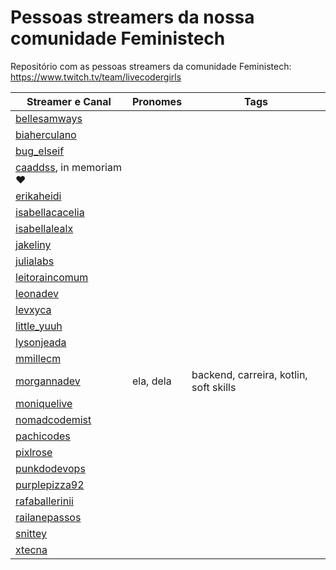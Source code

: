 # Pessoas streamers da nossa comunidade Feministech
Repositório com as pessoas streamers da comunidade Feministech: https://www.twitch.tv/team/livecodergirls

Streamer e Canal                                                 | Pronomes     | Tags
---------------------------------------------------------------- | ------------ | ----------------
[bellesamways](https://www.twitch.tv/bellesamways)               |              |
[biaherculano](https://www.twitch.tv/biaherculano)               |              |
[bug_elseif](https://www.twitch.tv/bug_elseif)                   |              |
[caaddss](https://www.twitch.tv/caaddss), in memoriam :heart:    |              |
[erikaheidi](https://www.twitch.tv/erikaheidi)                   |              |
[isabellacacelia](https://www.twitch.tv/isabellacacelia)         |              |
[isabellalealx](https://www.twitch.tv/isabellalealx)             |              |
[jakeliny](https://www.twitch.tv/jakeliny)                       |              |
[julialabs](https://www.twitch.tv/julialabs)                     |              |
[leitoraincomum](https://www.twitch.tv/leitoraincomum)           |              |
[leonadev](https://www.twitch.tv/leonadev)                       |              |
[levxyca](https://www.twitch.tv/levxyca)                         |              |
[little_yuuh](https://www.twitch.tv/little_yuuh)                 |              |
[lysonjeada](https://www.twitch.tv/lysonjeada)                   |              |
[mmillecm](https://www.twitch.tv/mmillecm)                       |              |
[morgannadev](https://www.twitch.tv/morgannadev)                 | ela, dela    | backend, carreira, kotlin, soft skills
[moniquelive](https://www.twitch.tv/moniquelive)                 |              |
[nomadcodemist](https://www.twitch.tv/nomadcodemist)             |              |
[pachicodes](https://www.twitch.tv/pachicodes)                   |              |
[pixlrose](https://www.twitch.tv/pixlrose)                       |              |
[punkdodevops](https://www.twitch.tv/punkdodevops)               |              |
[purplepizza92](https://www.twitch.tv/purplepizza92)             |              |
[rafaballerinii](https://www.twitch.tv/rafaballerinii)           |              |
[railanepassos](https://www.twitch.tv/railanepassos)             |              |
[snittey](https://www.twitch.tv/snittey)                         |              |
[xtecna](https://www.twitch.tv/xtecna)                           |              |
